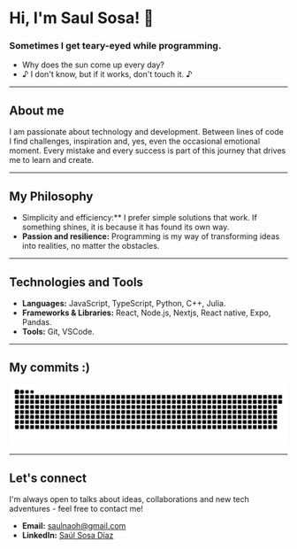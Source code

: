 # Hi, I'm Saul Sosa! 👋

### Sometimes I get teary-eyed while programming.

- Why does the sun come up every day?  
- ♪ I don't know, but if it works, don't touch it. ♪

---

## About me

I am passionate about technology and development. Between lines of code I find challenges, inspiration and, yes, even the occasional emotional moment. Every mistake and every success is part of this journey that drives me to learn and create.

---

## My Philosophy
- Simplicity and efficiency:** I prefer simple solutions that work. If something shines, it is because it has found its own way.
- **Passion and resilience:** Programming is my way of transforming ideas into realities, no matter the obstacles.

---

## Technologies and Tools

- **Languages:** JavaScript, TypeScript, Python, C++, Julia.
- **Frameworks & Libraries:** React, Node.js, Nextjs, React native, Expo, Pandas.
- **Tools:** Git, VSCode.

---
## My commits :)
![](https://github.com/Saul-Sosa-Diaz/Saul-Sosa-Diaz/blob/output/github-contribution-grid-snake.svg)

---
## Let's connect

I'm always open to talks about ideas, collaborations and new tech adventures - feel free to contact me!
- **Email:** [saulnaoh@gmail.com](mailto:saulnaoh@gmail.com)
- **LinkedIn:** [Saúl Sosa Díaz](https://www.linkedin.com/in/sa%C3%BAl-sosa-d%C3%ADaz-169856214/)




